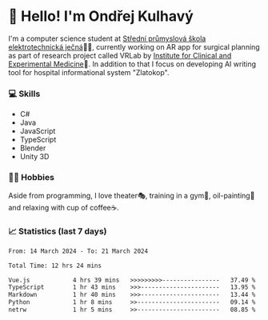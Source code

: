 # 👋 Hello! I'm Ondřej Kulhavý

I'm a computer science student at [Střední průmyslová škola elektrotechnická ječná](https://www.spsejecna.cz/)👨‍🎓, currently working on AR app for surgical planning as part of research project called VRLab by [Institute for Clinical and Experimental Medicine](https://www.ikem.cz/en/)🏥.
In addition to that I focus on developing AI writing tool for hospital informational system "Zlatokop".

### 💻 Skills
- C#
- Java
- JavaScript
- TypeScript
- Blender
- Unity 3D

### 🏋️‍♂️ Hobbies

Aside from programming, I love theater🎭, training in a gym💪, oil-painting🎨 and relaxing with cup of coffee☕.
### 📈 Statistics (last 7 days)
<!--START_SECTION:waka-->

```txt
From: 14 March 2024 - To: 21 March 2024

Total Time: 12 hrs 24 mins

Vue.js            4 hrs 39 mins   >>>>>>>>>----------------   37.49 %
TypeScript        1 hr 43 mins    >>>----------------------   13.95 %
Markdown          1 hr 40 mins    >>>----------------------   13.44 %
Python            1 hr 8 mins     >>-----------------------   09.14 %
netrw             1 hr 5 mins     >>-----------------------   08.85 %
```

<!--END_SECTION:waka-->



